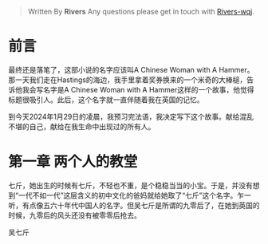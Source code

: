 
> Written By **Rivers**
> Any questions please get in touch with  [Rivers-wqj](https://rivers-wqj.github.io/).

# 前言
最终还是落笔了，这部小说的名字应该叫A Chinese Woman with A Hammer。那一天我们走在Hastings的海边，我手里拿着奖券换来的一个米奇的大棒槌，告诉他我会写名字是A Chinese Woman with A Hammer这样的一个故事，他觉得标题很吸引人。此后，这个名字就一直伴随着我在英国的记忆。

到今天2024年1月29日的凌晨，我预习完法语，我决定写下这个故事。献给混乱不堪的自己，献给在我生命中出现过的所有人。

# 第一章 两个人的教堂
七斤，她出生的时候有七斤，不轻也不重，是个稳稳当当的小宝。于是，并没有想到“一代不如一代”这层含义的初中文化的爸妈就给她取了“七斤”这个名字。乍一听，有点像五六十年代中国人的名字。但吴七斤是所谓的九零后了，在她到英国的时候，九零后的风头还没有被零零后抢去。

吴七斤


<!--stackedit_data:
eyJoaXN0b3J5IjpbLTI4NDM5MjE3MF19
-->